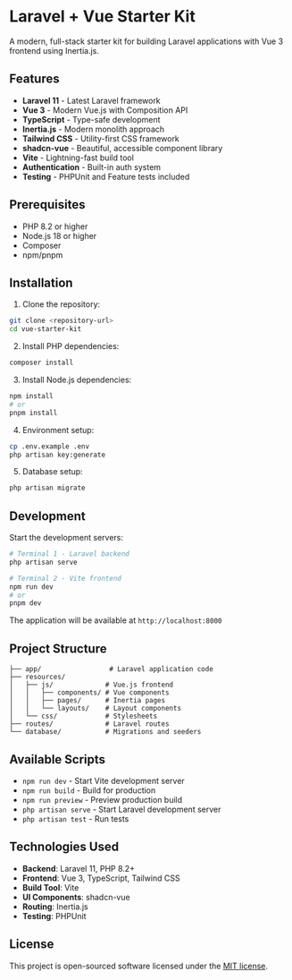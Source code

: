 # Laravel + Vue Starter Kit

A modern, full-stack starter kit for building Laravel applications with Vue 3 frontend using Inertia.js.

## Features

- **Laravel 11** - Latest Laravel framework
- **Vue 3** - Modern Vue.js with Composition API
- **TypeScript** - Type-safe development
- **Inertia.js** - Modern monolith approach
- **Tailwind CSS** - Utility-first CSS framework
- **shadcn-vue** - Beautiful, accessible component library
- **Vite** - Lightning-fast build tool
- **Authentication** - Built-in auth system
- **Testing** - PHPUnit and Feature tests included

## Prerequisites

- PHP 8.2 or higher
- Node.js 18 or higher
- Composer
- npm/pnpm

## Installation

1. Clone the repository:
```bash
git clone <repository-url>
cd vue-starter-kit
```

2. Install PHP dependencies:
```bash
composer install
```

3. Install Node.js dependencies:
```bash
npm install
# or
pnpm install
```

4. Environment setup:
```bash
cp .env.example .env
php artisan key:generate
```

5. Database setup:
```bash
php artisan migrate
```

## Development

Start the development servers:

```bash
# Terminal 1 - Laravel backend
php artisan serve

# Terminal 2 - Vite frontend
npm run dev
# or
pnpm dev
```

The application will be available at `http://localhost:8000`

## Project Structure

```
├── app/                 # Laravel application code
├── resources/
│   ├── js/             # Vue.js frontend
│   │   ├── components/ # Vue components
│   │   ├── pages/      # Inertia pages
│   │   └── layouts/    # Layout components
│   └── css/            # Stylesheets
├── routes/             # Laravel routes
└── database/           # Migrations and seeders
```

## Available Scripts

- `npm run dev` - Start Vite development server
- `npm run build` - Build for production
- `npm run preview` - Preview production build
- `php artisan serve` - Start Laravel development server
- `php artisan test` - Run tests

## Technologies Used

- **Backend**: Laravel 11, PHP 8.2+
- **Frontend**: Vue 3, TypeScript, Tailwind CSS
- **Build Tool**: Vite
- **UI Components**: shadcn-vue
- **Routing**: Inertia.js
- **Testing**: PHPUnit

## License

This project is open-sourced software licensed under the [MIT license](LICENSE).